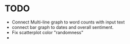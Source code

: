# TODO

* Connect Multi-line graph to word counts with input text
* connect bar graph to dates and overall sentiment. 
* Fix scatterplot color "randomness"
* 